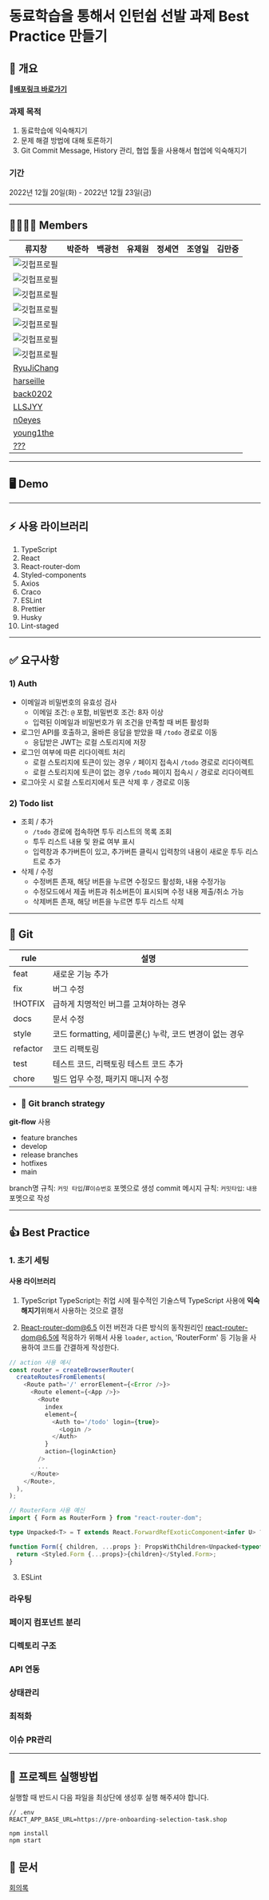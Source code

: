 # 동료학습을 통해서 인턴쉽 선발 과제 Best Practice 만들기

## 📕 개요

**📎[배포링크 바로가기]()**

### 과제 목적

1. 동료학습에 익숙해지기
2. 문제 해결 방법에 대해 토론하기
3. Git Commit Message, History 관리, 협업 툴을 사용해서 협업에 익숙해지기

### 기간

2022년 12월 20일(화) - 2022년 12월 23일(금)

---

## 👨‍👩‍👧‍👦 Members

| 류지창                                                                    | 박준하 | 백광천 | 유제원 | 정세연 | 조영일 | 김만중 |
| ------------------------------------------------------------------------- | ------ | ------ | ------ | ------ | ------ | ------ |
| ![깃헙프로필](https://avatars.githubusercontent.com/u/104156381?s=70&v=4) |
| ![깃헙프로필](https://avatars.githubusercontent.com/u/85827017?s=70&v=4)  |
| ![깃헙프로필](https://avatars.githubusercontent.com/u/82658528?s=70&v=4)  |
| ![깃헙프로필](https://avatars.githubusercontent.com/u/96014828?s=70&v=4)  |
| ![깃헙프로필](https://avatars.githubusercontent.com/u/79056677?s=70&v=4)  |
| ![깃헙프로필](https://avatars.githubusercontent.com/u/86599495?s=70&v=4)  |
| ![깃헙프로필](???)                                                        |
| [RyuJiChang](https://github.com/RyuJiChang)                               |
| [harseille](https://github.com/harseille)                                 |
| [back0202](https://github.com/back0202)                                   |
| [LLSJYY](https://github.com/LLSJYY)                                       |
| [n0eyes](https://github.com/n0eyes)                                       |
| [young1the](https://github.com/young1the)                                 |
| [???](???)                                                                |

---

## 🖥 Demo

---

## ⚡️ 사용 라이브러리

1. TypeScript
2. React
3. React-router-dom
4. Styled-components
5. Axios
6. Craco
7. ESLint
8. Prettier
9. Husky
10. Lint-staged

---

## ✅ 요구사항

### 1) Auth

- 이메일과 비밀번호의 유효성 검사
  - 이메일 조건: `@` 포함, 비밀번호 조건: 8자 이상
  - 입력된 이메일과 비밀번호가 위 조건을 만족할 때 버튼 활성화
- 로그인 API를 호출하고, 올바른 응답을 받았을 때 `/todo` 경로로 이동
  - 응답받은 JWT는 로컬 스토리지에 저장
- 로그인 여부에 따른 리다이렉트 처리
  - 로컬 스토리지에 토큰이 있는 경우 `/` 페이지 접속시 `/todo` 경로로 리다이렉트
  - 로컬 스토리지에 토큰이 없는 경우 `/todo` 페이지 접속시 `/` 경로로 리다이렉트
- 로그아웃 시 로컬 스토리지에서 토큰 삭제 후 `/` 경로로 이동

### 2) Todo list

- 조회 / 추가
  - `/todo` 경로에 접속하면 투두 리스트의 목록 조회
  - 투두 리스트 내용 및 완료 여부 표시
  - 입력창과 추가버튼이 있고, 추가버튼 클릭시 입력창의 내용이 새로운 투두 리스트로 추가
- 삭제 / 수정
  - 수정버튼 존재, 해당 버튼을 누르면 수정모드 활성화, 내용 수정가능
  - 수정모드에서 제출 버튼과 취소버튼이 표시되며 수정 내용 제출/취소 가능
  - 삭제버튼 존재, 해당 버튼을 누르면 투두 리스트 삭제

---

## 🐙 Git

| rule     | 설명                                                     |
| -------- | -------------------------------------------------------- |
| feat     | 새로운 기능 추가                                         |
| fix      | 버그 수정                                                |
| !HOTFIX  | 급하게 치명적인 버그를 고쳐야하는 경우                   |
| docs     | 문서 수정                                                |
| style    | 코드 formatting, 세미콜론(;) 누락, 코드 변경이 없는 경우 |
| refactor | 코드 리팩토링                                            |
| test     | 테스트 코드, 리팩토링 테스트 코드 추가                   |
| chore    | 빌드 업무 수정, 패키지 매니저 수정                       |

- ### 📘 **Git branch strategy**

**git-flow** 사용

- feature branches
- develop
- release branches
- hotfixes
- main

branch명 규칙: `커밋 타입`/#`이슈번호` 포멧으로 생성
commit 메시지 규칙: `커밋타입`: `내용` 포멧으로 작성

---

## 👍 Best Practice

### 1. 초기 세팅

#### 사용 라이브러리

1. TypeScript
   TypeScript는 취업 시에 필수적인 기술스텍
   TypeScript 사용에 **익숙해지기**위해서 사용하는 것으로 결정

2. React-router-dom@6.5
   이전 버전과 다른 방식의 동작원리인 react-router-dom@6.5에 적응하가 위해서 사용
   `loader`, `action`, 'RouterForm' 등 기능을 사용하여 코드를 간결하게 작성한다.

```ts
// action 사용 예시
const router = createBrowserRouter(
  createRoutesFromElements(
    <Route path='/' errorElement={<Error />}>
      <Route element={<App />}>
        <Route
          index
          element={
            <Auth to='/todo' login={true}>
              <Login />
            </Auth>
          }
          action={loginAction}
        />
        ...
      </Route>
    </Route>,
  ),
);
```

```ts
// RouterForm 사용 예신
import { Form as RouterForm } from "react-router-dom";

type Unpacked<T> = T extends React.ForwardRefExoticComponent<infer U> ? U : T;

function Form({ children, ...props }: PropsWithChildren<Unpacked<typeof RouterForm>>) {
  return <Styled.Form {...props}>{children}</Styled.Form>;
}
```

3. ESLint

### 라우팅

### 페이지 컴포넌트 분리

### 디렉토리 구조

### API 연동

### 상태관리

### 최적화

### 이슈 PR관리

---

## 📢 프로젝트 실행방법

실행할 때 반드시 다음 파일을 최상단에 생성후 실행 해주셔야 합니다.

```
// .env
REACT_APP_BASE_URL=https://pre-onboarding-selection-task.shop
```

```
npm install
npm start
```

## 📝 문서

[회의록](https://www.notion.so/43f61c18daaf4db68d62863ea539dbf4)
